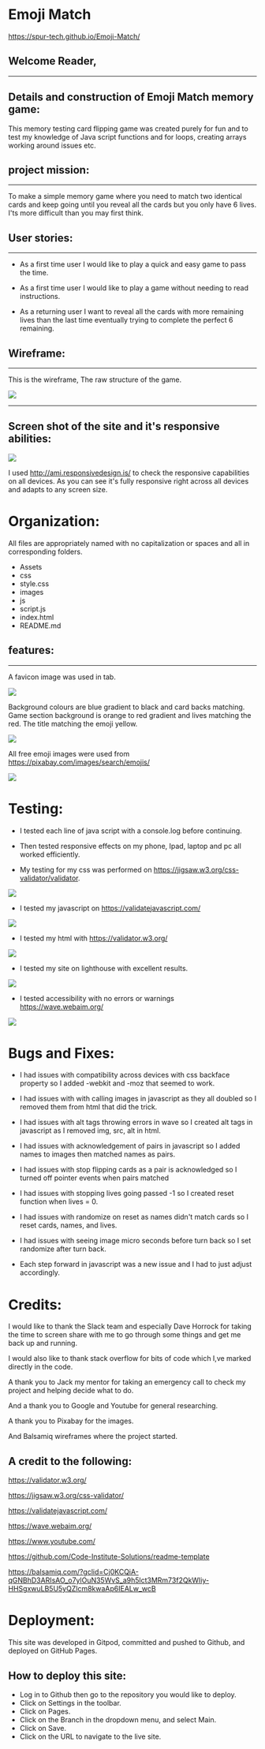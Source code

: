 # Emoji Match
https://spur-tech.github.io/Emoji-Match/

## Welcome Reader,
-----

## Details and construction of Emoji Match memory game:

This memory testing card flipping game was created purely for fun and to test my knowledge of Java script functions and for loops, creating arrays working around issues etc.

## project mission:

---

To make a simple memory game where you need to match two identical cards and keep going until you reveal all the cards but you only have 6 lives. I'ts more difficult than you may first think.

## User stories:
----

- As a first time user I would like to play a quick and easy game to pass the time.

- As a first time user I would like to play a game without needing to read instructions.

- As a returning user I want to reveal all the cards with more remaining lives than the last time eventually trying to complete the perfect 6 remaining.

## Wireframe:
---
This is the wireframe, The raw structure of the game.

![](assets/images/wireframe-emoji-match.png)

-----

##  Screen shot of the site and it's responsive abilities:

![](assets/images/responsive-screenshot.png)

I used http://ami.responsivedesign.is/ to check the responsive capabilities on all devices.
As you can see it's fully responsive right across all devices and adapts to any screen size.

# Organization:

All files are appropriately named with no capitalization or spaces and all in corresponding folders.

- Assets
- css
- style.css
- images
- js
- script.js
- index.html
- README.md

## features:
---

A favicon image was used in tab.

![](assets/images/favicon-emoji.png)

Background colours are blue gradient to black and card backs matching.
Game section background is orange to red gradient and lives matching the red.
The title matching the emoji yellow.

![](assets/images/game-backs.png)

All free emoji images were used from https://pixabay.com/images/search/emojis/

![](assets/images/game-faces.png)

# Testing:

- I tested each line of java script with a console.log before continuing.

 - Then tested responsive effects on my phone, Ipad, laptop and pc all worked efficiently.

 - My testing for my css was performed on https://jigsaw.w3.org/css-validator/validator.

 ![](assets/images/css-validation-results.png)

 - I tested my javascript on https://validatejavascript.com/ 

 ![](assets/images/js-test-results.png)

 - I tested my html with https://validator.w3.org/

 ![](assets/images/html-test-results.png)

 - I tested my site on lighthouse with excellent results.

![](assets/images/lighthouse-results.png)

  - I tested accessibility with no errors or warnings https://wave.webaim.org/

![](assets/images/wave-results.png)

# Bugs and Fixes:

- I had issues with compatibility across devices with css backface property so I added -webkit and -moz that seemed to work.

- I had issues with with calling images in javascript as they all doubled so I removed them from html that did the trick.

- I had issues with alt tags throwing errors in wave so I created alt tags in javascript as I removed img, src, alt in html. 

- I had issues with acknowledgement of pairs in javascript so I added names to images then matched names as pairs.

- I had issues with stop flipping cards as a pair is acknowledged so I turned off pointer events when pairs matched

- I had issues with stopping lives going passed -1 so I created reset function when lives = 0.

- I had issues with randomize on reset as names didn't match cards so I reset cards, names, and lives.

- I had issues with seeing image micro seconds before turn back so I set randomize after turn back.

 - Each step forward in javascript was a new issue and I had to just adjust accordingly.


 # Credits:

 I would like to thank the Slack team and especially Dave Horrock for taking the time to screen share with me to go through some things and get me back up and running.

 I would also like to thank stack overflow for bits of code which I,ve marked directly in the code.

 A thank you to Jack my mentor for taking an emergency call to check my project and helping decide what to do.

 And a thank you to Google and Youtube for general researching.
 
A thank you to Pixabay for the images.

And Balsamiq wireframes where the project started.

## A credit to the following:

https://validator.w3.org/

https://jigsaw.w3.org/css-validator/

https://validatejavascript.com/

https://wave.webaim.org/

https://www.youtube.com/

https://github.com/Code-Institute-Solutions/readme-template

https://balsamiq.com/?gclid=Cj0KCQiA-qGNBhD3ARIsAO_o7ylOuN35WvS_a9h5lct3MRm73f2QkWIiy-HHSgxwuLB5U5yQZlcm8kwaAp6IEALw_wcB


# Deployment:

This site was developed in Gitpod, committed and pushed to Github, and deployed on GitHub Pages.

## How to deploy this site:

- Log in to Github then go to the repository you would like to deploy.
- Click on Settings in the toolbar.
- Click on Pages.
- Click on the Branch in the dropdown menu, and select Main.
- Click on Save.
- Click on the URL to navigate to the live site.




 







